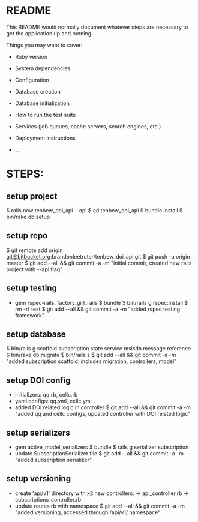 # README

This README would normally document whatever steps are necessary to get the
application up and running.

Things you may want to cover:

* Ruby version

* System dependencies

* Configuration

* Database creation

* Database initialization

* How to run the test suite

* Services (job queues, cache servers, search engines, etc.)

* Deployment instructions

* ...

# STEPS:

## setup project

  $ rails new tenbew_doi_api --api
  $ cd tenbew_doi_api
  $ bundle install
  $ bin/rake db:setup

## setup repo

  $ git remote add origin git@bitbucket.org:brandonleetruter/tenbew_doi_api.git
  $ git push -u origin master
  $ git add --all && git commit -a -m "initial commit, created new rails project with --api flag"

## setup testing

  - gem rspec-rails, factory_girl_rails
  $ bundle
  $ bin/rails g rspec:install
  $ rm -rf test
  $ git add --all && git commit -a -m "added rspec testing framework"

## setup database

  $ bin/rails g scaffold subscription state service msisdn message reference
  $ bin/rake db:migrate
  $ bin/rails s
  $ git add --all && git commit -a -m "added subscription scaffold, includes migration, controllers, model"

## setup DOI config

  - initializers: qq.rb, cellc.rb
  - yaml configs: qq.yml, cellc.yml
  - added DOI related logic in controller
  $ git add --all && git commit -a -m "added qq and cellc configs, updated controller with DOI related logic"

## setup serializers

  - gem active_model_serializers
  $ bundle
  $ rails g serializer subscription
  - update SubscriptionSerializer file
  $ git add --all && git commit -a -m "added subscription serializer"

## setup versioning

  - create 'api/v1' directory with x2 new controllers:
    -> api_controller.rb
    -> subscriptions_controller.rb
  - update routes.rb with namespace
  $ git add --all && git commit -a -m "added versioning, accessed through /api/v1/ namespace"
